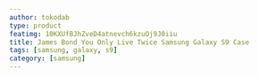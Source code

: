 ```yaml
---
author: tokodab
type: product
featimg: 10KXUfBJhZveD4atnevch6kzuOj9J0iiu
title: James Bond You Only Live Twice Samsung Galaxy S9 Case
tags: [samsung, galaxy, s9]
category: [samsung]
---
```

